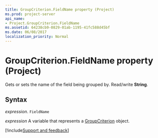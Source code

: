 ```yaml
---
title: GroupCriterion.FieldName property (Project)
ms.prod: project-server
api_name:
- Project.GroupCriterion.FieldName
ms.assetid: 64238cb9-0829-01ab-1195-41fc588d45bf
ms.date: 06/08/2017
localization_priority: Normal
---
```



# GroupCriterion.FieldName property (Project)

Gets or sets the name of the field being grouped by. Read/write  **String**.


## Syntax

_expression_. `FieldName`

_expression_ A variable that represents a [GroupCriterion](./Project.GroupCriterion.md) object.

[!include[Support and feedback](~/includes/feedback-boilerplate.md)]